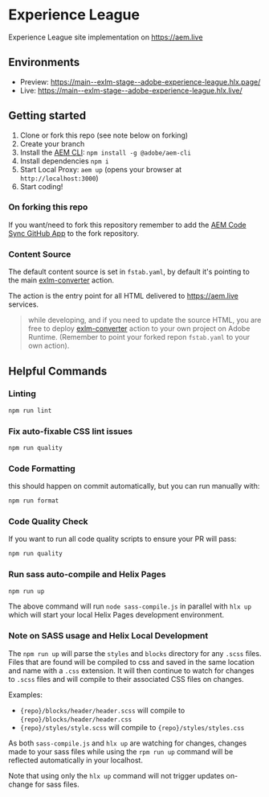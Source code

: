 # Experience League

Experience League site implementation on https://aem.live

## Environments

- Preview: https://main--exlm-stage--adobe-experience-league.hlx.page/
- Live: https://main--exlm-stage--adobe-experience-league.hlx.live/

## Getting started

1. Clone or fork this repo (see note below on forking)
2. Create your branch
3. Install the [AEM CLI](https://github.com/adobe/aem-cli): `npm install -g @adobe/aem-cli`
4. Install dependencies `npm i`
5. Start Local Proxy: `aem up` (opens your browser at `http://localhost:3000`)
6. Start coding!

### On forking this repo

If you want/need to fork this repository remember to add the [AEM Code Sync GitHub App](https://github.com/apps/aem-code-sync) to the fork repository.

### Content Source

The default content source is set in `fstab.yaml`, by default it's pointing to the main [exlm-converter](https://github.com/adobe-experience-league/exlm-converter) action.

The action is the entry point for all HTML delivered to https://aem.live services.

> while developing, and if you need to update the source HTML, you are free to deploy [exlm-converter](https://github.com/adobe-experience-league/exlm-converter) action to your own project on Adobe Runtime. (Remember to point your forked repon `fstab.yaml` to your own action).

## Helpful Commands

### Linting

```sh
npm run lint
```

### Fix auto-fixable CSS lint issues

```sh
npm run quality
```

### Code Formatting

this should happen on commit automatically, but you can run manually with:

```sh
npm run format
```

### Code Quality Check

If you want to run all code quality scripts to ensure your PR will pass:

```sh
npm run quality
```

### Run sass auto-compile and Helix Pages

```sh
npm run up
```

The above command will run `node sass-compile.js` in parallel with `hlx up` which will start your local Helix Pages development environment.

### Note on SASS usage and Helix Local Development

The `npm run up` will parse the `styles` and `blocks` directory for any `.scss` files. Files that are found will be compiled to css and saved in the same location and name with a `.css` extension. It will then continue to watch for changes to `.scss` files and will compile to their associated CSS files on changes.

Examples:

- `{repo}/blocks/header/header.scss` will compile to `{repo}/blocks/header/header.css`
- `{repo}/styles/style.scss` will compile to `{repo}/styles/styles.css`

As both `sass-compile.js` and `hlx up` are watching for changes, changes made to your sass files while using the `rpm run up` command will be reflected automatically in your localhost.

Note that using only the `hlx up` command will not trigger updates on-change for sass files.
